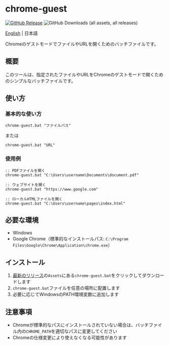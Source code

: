 # chrome-guest

[![GitHub Release](https://img.shields.io/github/v/release/koto28/chrome-guest)](https://github.com/KOTO28/chrome-guest/releases/latest)
![GitHub Downloads (all assets, all releases)](https://img.shields.io/github/downloads/koto28/chrome-guest/total)

[English](README.md) | 日本語

ChromeのゲストモードでファイルやURLを開くためのバッチファイルです。

## 概要

このツールは、指定されたファイルやURLをChromeのゲストモードで開くためのシンプルなバッチファイルです。

## 使い方

### 基本的な使い方

```batch
chrome-guest.bat "ファイルパス"
```

または

```batch
chrome-guest.bat "URL"
```

### 使用例

```batch
:: PDFファイルを開く
chrome-guest.bat "C:\Users\username\Documents\document.pdf"

:: ウェブサイトを開く
chrome-guest.bat "https://www.google.com"

:: ローカルHTMLファイルを開く
chrome-guest.bat "C:\Users\username\pages\index.html"
```

## 必要な環境

- Windows
- Google Chrome（標準的なインストールパス: `C:\Program Files\Google\Chrome\Application\chrome.exe`）

## インストール

1. [最新のリリース](https://github.com/KOTO28/chrome-guest/releases/latest)の`Assets`にある`chrome-guest.bat`をクリックしてダウンロードします
2. `chrome-guest.bat`ファイルを任意の場所に配置します
3. 必要に応じてWindowsのPATH環境変数に追加します

## 注意事項

- Chromeが標準的なパスにインストールされていない場合は、バッチファイル内の`CHROME_PATH`を適切なパスに変更してください
- Chromeの仕様変更により使えなくなる可能性があります
